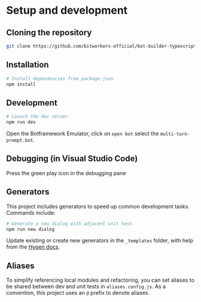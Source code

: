 # Setup and development

## Cloning the repository

```bash
git clone https://github.com/bitworkers-official/bot-builder-typescript-starter
```

## Installation

```bash
# Install dependencies from package.json
npm install
```

## Development

```bash
# Launch the dev server
npm run dev
```

Open the Botframework Emulator, click on `open bot` select the `multi-turn-prompt.bot`.

## Debugging (in Visual Studio Code)

Press the green play icon in the debugging pane

## Generators

This project includes generators to speed up common development tasks. Commands include:

```bash
# Generate a new dialog with adjacent unit test
npm run new dialog
```

Update existing or create new generators in the `_templates` folder, with help from the [Hygen docs](http://www.hygen.io/).

## Aliases

To simplify referencing local modules and refactoring, you can set aliases to be shared between dev and unit tests in `aliases.config.js`. As a convention, this project uses an `@` prefix to denote aliases.
